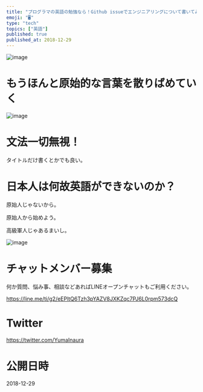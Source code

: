 ```yaml
---
title: "プログラマの英語の勉強なら！Github issueでエンジニアリングについて書いてみては？ @yumainaura"
emoji: "🖥"
type: "tech"
topics: ["英語"]
published: true
published_at: 2018-12-29
---
```


![image](https://user-images.githubusercontent.com/13635059/50536371-0c8c4f80-0b97-11e9-8ee0-59b464e601f3.png)

# もうほんと原始的な言葉を散りばめていく

![image](https://user-images.githubusercontent.com/13635059/50536382-229a1000-0b97-11e9-8d02-673750d04a8d.png)


# 文法一切無視！

タイトルだけ書くとかでも良い。

# 日本人は何故英語ができないのか？

原始人じゃないから。

原始人から始めよう。

高級軍人じゃあるまいし。

![image](https://user-images.githubusercontent.com/13635059/50536391-4198a200-0b97-11e9-8772-b0f8d68d6fb8.png)








<!-- Update From Qiita API -->

# チャットメンバー募集


何か質問、悩み事、相談などあればLINEオープンチャットもご利用ください。

https://line.me/ti/g2/eEPltQ6Tzh3pYAZV8JXKZqc7PJ6L0rpm573dcQ





# Twitter


https://twitter.com/YumaInaura


<!-- Update From Qiita API -->



# 公開日時

2018-12-29
